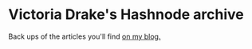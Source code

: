 # Victoria Drake's Hashnode archive

Back ups of the articles you'll find [on my blog.](https://victoria.dev/)
